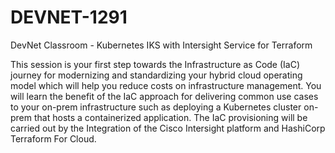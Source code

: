 # DEVNET-1291
DevNet Classroom - Kubernetes IKS with Intersight Service for Terraform


This session is your first step towards the Infrastructure as Code (IaC) journey for modernizing and standardizing your hybrid cloud operating model which will help you reduce costs on infrastructure management. You will learn the benefit of the IaC approach for delivering common use cases to your on-prem infrastructure such as deploying a Kubernetes cluster on-prem that hosts a containerized application. The IaC provisioning will be carried out by the Integration of the Cisco Intersight platform and HashiCorp Terraform For Cloud.
